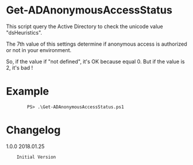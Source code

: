 # Get-ADAnonymousAccessStatus

This script query the Active Directory to check the unicode value "dsHeuristics".

The 7th value of this settings determine if anonymous access is authorized or not in your environment.

So, if the value if "not defined", it's OK because equal 0. But if the value is 2, it's bad !
		 
# Example

```
        PS> .\Get-ADAnonymousAccessStatus.ps1
```

# Changelog
	        
1.0.0 	2018.01.25

        Initial Version
